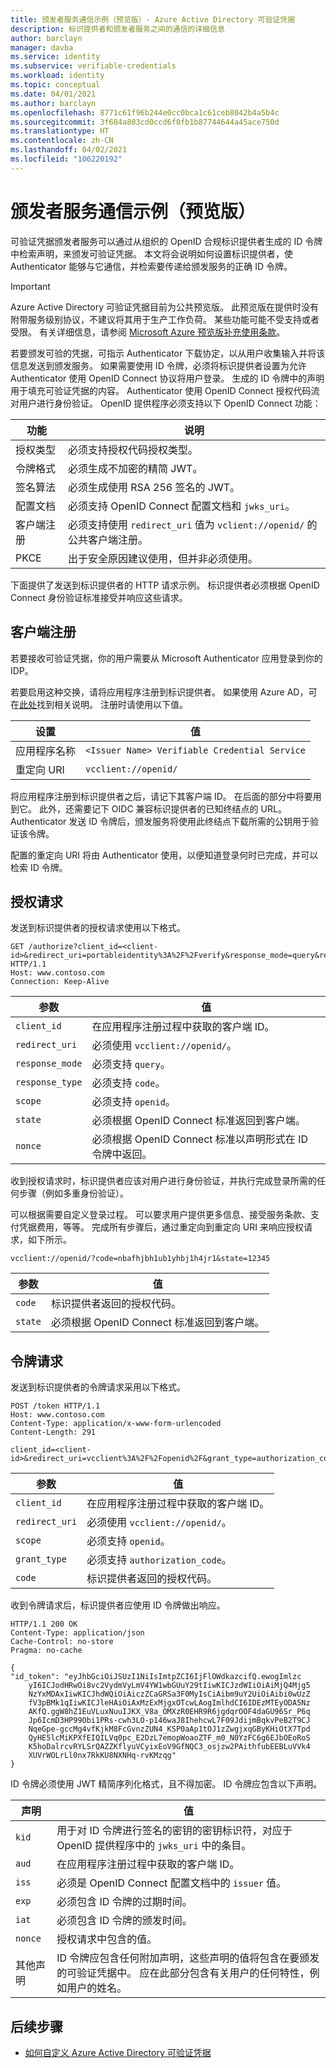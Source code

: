 ```yaml
---
title: 颁发者服务通信示例（预览版）- Azure Active Directory 可验证凭据
description: 标识提供者和颁发者服务之间的通信的详细信息
author: barclayn
manager: davba
ms.service: identity
ms.subservice: verifiable-credentials
ms.workload: identity
ms.topic: conceptual
ms.date: 04/01/2021
ms.author: barclayn
ms.openlocfilehash: 8771c61f96b244e0cc0bca1c61ceb8042b4a5b4c
ms.sourcegitcommit: 3f684a803cd0ccd6f0fb1b87744644a45ace750d
ms.translationtype: HT
ms.contentlocale: zh-CN
ms.lasthandoff: 04/02/2021
ms.locfileid: "106220192"
---
```

# <a name="issuer-service-communication-examples-preview"></a>颁发者服务通信示例（预览版）

可验证凭据颁发者服务可以通过从组织的 OpenID 合规标识提供者生成的 ID 令牌中检索声明，来颁发可验证凭据。 本文将会说明如何设置标识提供者，使 Authenticator 能够与它通信，并检索要传递给颁发服务的正确 ID 令牌。 

> [!IMPORTANT]
> Azure Active Directory 可验证凭据目前为公共预览版。
> 此预览版在提供时没有附带服务级别协议，不建议将其用于生产工作负荷。 某些功能可能不受支持或者受限。 有关详细信息，请参阅 [Microsoft Azure 预览版补充使用条款](https://azure.microsoft.com/support/legal/preview-supplemental-terms/)。


若要颁发可验的凭据，可指示 Authenticator 下载协定，以从用户收集输入并将该信息发送到颁发服务。 如果需要使用 ID 令牌，必须将标识提供者设置为允许 Authenticator 使用 OpenID Connect 协议将用户登录。 生成的 ID 令牌中的声明用于填充可验证凭据的内容。 Authenticator 使用 OpenID Connect 授权代码流对用户进行身份验证。 OpenID 提供程序必须支持以下 OpenID Connect 功能： 

| 功能 | 说明 |
| ------- | ----------- |
| 授权类型 | 必须支持授权代码授权类型。 |
| 令牌格式 | 必须生成不加密的精简 JWT。 |
| 签名算法 | 必须生成使用 RSA 256 签名的 JWT。 |
| 配置文档 | 必须支持 OpenID Connect 配置文档和 `jwks_uri`。 | 
| 客户端注册 | 必须支持使用 `redirect_uri` 值为 `vclient://openid/` 的公共客户端注册。 | 
| PKCE | 出于安全原因建议使用，但并非必须使用。 |

下面提供了发送到标识提供者的 HTTP 请求示例。 标识提供者必须根据 OpenID Connect 身份验证标准接受并响应这些请求。

## <a name="client-registration"></a>客户端注册

若要接收可验证凭据，你的用户需要从 Microsoft Authenticator 应用登录到你的 IDP。 

若要启用这种交换，请将应用程序注册到标识提供者。 如果使用 Azure AD，可在[此处](../develop/quickstart-register-app.md)找到相关说明。 注册时请使用以下值。

| 设置 | 值 |
| ------- | ----- |
| 应用程序名称 | `<Issuer Name> Verifiable Credential Service` |
| 重定向 URI | `vcclient://openid/ ` |


将应用程序注册到标识提供者之后，请记下其客户端 ID。 在后面的部分中将要用到它。 此外，还需要记下 OIDC 兼容标识提供者的已知终结点的 URL。 Authenticator 发送 ID 令牌后，颁发服务将使用此终结点下载所需的公钥用于验证该令牌。

配置的重定向 URI 将由 Authenticator 使用，以便知道登录何时已完成，并可以检索 ID 令牌。 

## <a name="authorization-request"></a>授权请求

发送到标识提供者的授权请求使用以下格式。

```HTTP
GET /authorize?client_id=<client-id>&redirect_uri=portableidentity%3A%2F%2Fverify&response_mode=query&response_type=code&scope=openid&state=12345&nonce=12345 HTTP/1.1
Host: www.contoso.com
Connection: Keep-Alive
```

| 参数 | 值 |
| ------- | ----------- |
| `client_id` | 在应用程序注册过程中获取的客户端 ID。 |
| `redirect_uri` | 必须使用 `vcclient://openid/`。 |
| `response_mode` | 必须支持 `query`。 |
| `response_type` | 必须支持 `code`。 |
| `scope` | 必须支持 `openid`。 |
| `state` | 必须根据 OpenID Connect 标准返回到客户端。 |
| `nonce` | 必须根据 OpenID Connect 标准以声明形式在 ID 令牌中返回。 |

收到授权请求时，标识提供者应该对用户进行身份验证，并执行完成登录所需的任何步骤（例如多重身份验证）。

可以根据需要自定义登录过程。 可以要求用户提供更多信息、接受服务条款、支付凭据费用，等等。 完成所有步骤后，通过重定向到重定向 URI 来响应授权请求，如下所示。 

```HTTP
vcclient://openid/?code=nbafhjbh1ub1yhbj1h4jr1&state=12345
```

| 参数 | 值 |
| ------- | ----------- |
| `code` |  标识提供者返回的授权代码。 |
| `state` | 必须根据 OpenID Connect 标准返回到客户端。 |

## <a name="token-request"></a>令牌请求

发送到标识提供者的令牌请求采用以下格式。

```HTTP
POST /token HTTP/1.1
Host: www.contoso.com
Content-Type: application/x-www-form-urlencoded
Content-Length: 291

client_id=<client-id>&redirect_uri=vcclient%3A%2F%2Fopenid%2F&grant_type=authorization_code&code=nbafhjbh1ub1yhbj1h4jr1&scope=openid
```

| 参数 | 值 |
| ------- | ----------- |
| `client_id` | 在应用程序注册过程中获取的客户端 ID。 |
| `redirect_uri` | 必须使用 `vcclient://openid/`。 |
| `scope` | 必须支持 `openid`。 |
| `grant_type` | 必须支持 `authorization_code`。 |
| `code` | 标识提供者返回的授权代码。 |

收到令牌请求后，标识提供者应使用 ID 令牌做出响应。

```HTTP
HTTP/1.1 200 OK
Content-Type: application/json
Cache-Control: no-store
Pragma: no-cache

{
"id_token": "eyJhbGciOiJSUzI1NiIsImtpZCI6IjFlOWdkazcifQ.ewogImlzc
    yI6ICJodHRwOi8vc2VydmVyLmV4YW1wbGUuY29tIiwKICJzdWIiOiAiMjQ4Mjg5
    NzYxMDAxIiwKICJhdWQiOiAiczZCaGRSa3F0MyIsCiAibm9uY2UiOiAibi0wUzZ
    fV3pBMk1qIiwKICJleHAiOiAxMzExMjgxOTcwLAogImlhdCI6IDEzMTEyODA5Nz
    AKfQ.ggW8hZ1EuVLuxNuuIJKX_V8a_OMXzR0EHR9R6jgdqrOOF4daGU96Sr_P6q
    Jp6IcmD3HP99Obi1PRs-cwh3LO-p146waJ8IhehcwL7F09JdijmBqkvPeB2T9CJ
    NqeGpe-gccMg4vfKjkM8FcGvnzZUN4_KSP0aAp1tOJ1zZwgjxqGByKHiOtX7Tpd
    QyHE5lcMiKPXfEIQILVq0pc_E2DzL7emopWoaoZTF_m0_N0YzFC6g6EJbOEoRoS
    K5hoDalrcvRYLSrQAZZKflyuVCyixEoV9GfNQC3_osjzw2PAithfubEEBLuVVk4
    XUVrWOLrLl0nx7RkKU8NXNHq-rvKMzqg"
}
```

ID 令牌必须使用 JWT 精简序列化格式，且不得加密。 ID 令牌应包含以下声明。

| 声明 | 值 |
| ------- | ----------- |
| `kid` | 用于对 ID 令牌进行签名的密钥的密钥标识符，对应于 OpenID 提供程序中的 `jwks_uri` 中的条目。 |
| `aud` | 在应用程序注册过程中获取的客户端 ID。 |
| `iss` | 必须是 OpenID Connect 配置文档中的 `issuer` 值。 |
| `exp` | 必须包含 ID 令牌的过期时间。 |
| `iat` | 必须包含 ID 令牌的颁发时间。 |
| `nonce` | 授权请求中包含的值。 |
| 其他声明 | ID 令牌应包含任何附加声明，这些声明的值将包含在要颁发的可验证凭据中。 应在此部分包含有关用户的任何特性，例如用户的姓名。 |

## <a name="next-steps"></a>后续步骤

- [如何自定义 Azure Active Directory 可验证凭据](credential-design.md)